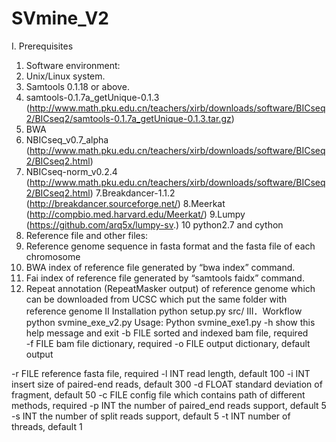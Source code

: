 # SVmine_V2
I. Prerequisites
1. Software environment:
1. Unix/Linux system.
2. Samtools 0.1.18 or above.
3. samtools-0.1.7a_getUnique-0.1.3 (http://www.math.pku.edu.cn/teachers/xirb/downloads/software/BICseq2/BICseq2/samtools-0.1.7a_getUnique-0.1.3.tar.gz)
4. BWA
5. NBICseq_v0.7_alpha (http://www.math.pku.edu.cn/teachers/xirb/downloads/software/BICseq2/BICseq2.html)
6. NBICseq-norm_v0.2.4 (http://www.math.pku.edu.cn/teachers/xirb/downloads/software/BICseq2/BICseq2.html)
7.Breakdancer-1.1.2 (http://breakdancer.sourceforge.net/)
8.Meerkat (http://compbio.med.harvard.edu/Meerkat/)
9.Lumpy (https://github.com/arq5x/lumpy-sv.)
10 python2.7 and cython
2. Reference file and other files:
1. Reference genome sequence in fasta format and the fasta file of each chromosome
2. BWA index of reference file generated by “bwa index” command.
3. Fai index of reference file generated by “samtools faidx” command.
4. Repeat annotation (RepeatMasker output) of reference genome which can be downloaded from UCSC which put the same folder with reference genome
II Installation
python setup.py src/
III．Workflow
python svmine_exe_v2.py
Usage:
Python svmine_exe1.py
-h		   show this help message and exit
-b FILE   sorted and indexed bam file, required  
-f FILE    bam file dictionary, required
-o FILE   output dictionary, default output
                      
-r FILE   reference fasta file, required
-l INT    read length, default 100
-i INT    insert size of paired-end reads, default 300
-d FLOAT standard deviation of fragment, default 50
-c FILE   config file which contains path of different methods, required
-p INT   the number of paired_end reads support, default 5
-s INT   the number of split reads support, default 5
-t INT   number of threads, default 1

